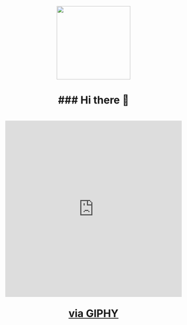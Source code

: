 
<div id="header" align="center">
 <img src="<img src="https://media.giphy.com/media/qgQUggAC3Pfv687qPC/giphy.gif" alt="" width="200">
<h1>### Hi there 👋<h1/>
<iframe src="https://giphy.com/embed/bGgsc5mWoryfgKBx1u" width="480" height="480" frameBorder="0" class="giphy-embed" allowFullScreen></iframe><p><a href="https://giphy.com/gifs/computador-gu-tecnology-bGgsc5mWoryfgKBx1u">via GIPHY</a></p>
</div>

